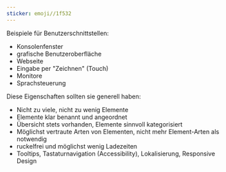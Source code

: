 ```yaml
---
sticker: emoji//1f532
---
```

Beispiele für Benutzerschnittstellen: 
- Konsolenfenster
- grafische Benutzeroberfläche
- Webseite
- Eingabe per "Zeichnen" (Touch)
- Monitore
- Sprachsteuerung


Diese Eigenschaften sollten sie generell haben: 

- Nicht zu viele, nicht zu wenig Elemente
- Elemente klar benannt und angeordnet
- Übersicht stets vorhanden, Elemente sinnvoll kategorisiert
- Möglichst vertraute Arten von Elementen, nicht mehr Element-Arten als notwendig
- ruckelfrei und möglichst wenig Ladezeiten
- Tooltips, Tastaturnavigation (Accessibility), Lokalisierung, Responsive Design